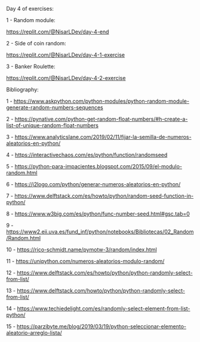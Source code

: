 Day 4 of exercises:

1 - Random module:

https://replit.com/@NisarLDev/day-4-end

2 - Side of coin random:

https://replit.com/@NisarLDev/day-4-1-exercise

3 - Banker Roulette:

https://replit.com/@NisarLDev/day-4-2-exercise


Bibliography:

1 - https://www.askpython.com/python-modules/python-random-module-generate-random-numbers-sequences

2 - https://pynative.com/python-get-random-float-numbers/#h-create-a-list-of-unique-random-float-numbers

3 - https://www.analyticslane.com/2019/02/11/fijar-la-semilla-de-numeros-aleatorios-en-python/

4 - https://interactivechaos.com/es/python/function/randomseed

5 - https://python-para-impacientes.blogspot.com/2015/09/el-modulo-random.html

6 - https://j2logo.com/python/generar-numeros-aleatorios-en-python/

7 - https://www.delftstack.com/es/howto/python/random-seed-function-in-python/

8 - https://www.w3big.com/es/python/func-number-seed.html#gsc.tab=0

9 - https://www2.eii.uva.es/fund_inf/python/notebooks/Bibliotecas/02_Random/Random.html

10 - https://rico-schmidt.name/pymotw-3/random/index.html

11 - https://unipython.com/numeros-aleatorios-modulo-random/

12 - https://www.delftstack.com/es/howto/python/python-randomly-select-from-list/

13 - https://www.delftstack.com/howto/python/python-randomly-select-from-list/

14 - https://www.techiedelight.com/es/randomly-select-element-from-list-python/

15 - https://parzibyte.me/blog/2019/03/19/python-seleccionar-elemento-aleatorio-arreglo-lista/
